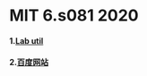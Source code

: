 # MIT 6.s081 2020
#### 1.[Lab util](https://github.com/miraclezhou/6.s081/tree/util)  
#### 2.[百度网站](www.baidu.com)
